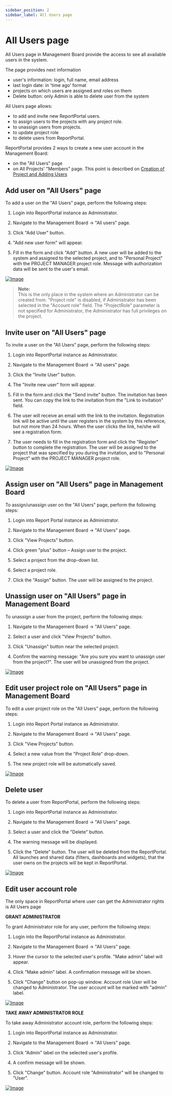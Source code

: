 ```yaml
---
sidebar_position: 2
sidebar_label: All Users page
---
```


# All Users page

All Users page in Management Board provide the access to see all available users in the system.

The page provides next information
 * user's information: login, full name, email address
 * last login date: in 'time ago' format
 * projects on which users are assigned and roles on them
 * Delete button: only Admin is able to delete user from the system

All Users page allows: 
 - to add and invite new ReportPortal users.
 - to assign users to the projects with any project role.
 - to unassign users from projects.
 - to update project role
 - to delete users from ReportPortal.

ReportPortal provides 2 ways to create a new user account in the Management Board:

- on the "All Users" page
- on All Projects' "Members" page. This point is described on
[Creation of Project and Adding Users](/report-poral-configuration/CreationOfProjectAndAddingUsers)

## Add user on "All Users" page

To add a user on the "All Users" page, perform the following steps:

1. Login into ReportPortal instance as Administrator.

2. Navigate to the Management Board -\> "All users" page.

3. Click "Add User" button.

4. "Add new user form" will appear.

5. Fill in the form and click "Add" button. A new user will be added to
  the system and assigned to the selected project, and to "Personal Project" with the 
  PROJECT MANAGER project role. Message with authorization data will be sent to the user's email.

[![Image](img/addUserFromAllUsersPage.png)](https://youtu.be/3DmBPpRKRwk)

>**Note:**  
This is the only place in the system where an Administrator can be created
from. "Project role" is disabled, if Administrator has been selected in the
"Account role" field. The "ProjectRole" parameter is not specified for
Administrator, the Administrator has full privileges on the project.

## Invite user on "All Users" page

To invite a user on the "All Users" page, perform the following steps:

1. Login into ReportPortal instance as Administrator.

2. Navigate to the Management Board -\> "All users" page.

3. Click the "Invite User" button.

4. The "Invite new user" form will appear.

5. Fill in the form and click the "Send invite" button. The invitation
    has been sent. You can copy the link to the invitation from the "Link to
    invitation" field.

6.  The user will receive an email with the link to the invitation. Registration
link will be active until the user registers in the system by this reference,
but not more than 24 hours. When the user clicks the link, he/she will see a registration form.

7. The user needs to fill in the registration form and click the "Register" button to complete the registration. 
The user will be assigned to the project that was specified by you during the invitation, 
and to "Personal Project" with the PROJECT MANAGER project role. 

[![Image](img/inviteUserFromAllUsers.png)](https://youtu.be/MM0eNrDK5yo)

## Assign user on "All Users" page in Management Board

To assign/unassign user on the "All Users" page, perform the following
steps:

1. Login into Report Portal instance as Administrator.

2. Navigate to the Management Board -\> "All Users" page.

3. Click "View Projects" button.

4. Click green "plus" button – Assign user to the project.

5. Select a project from the drop-down list.

6. Select a project role.

7. Click the "Assign" button. The user will be assigned to the project.

## Unassign user on "All Users" page in Management Board

To unassign a user from the project, perform the following steps:

1. Navigate to the Management Board -\> "All Users" page.

2. Select a user and click "View Projects" button.

3. Click "Unassign" button near the selected project.

4. Confirm the warning message: "Are you sure you want to unassign
    user from the project?". The user will be unassigned from the project.
    
[![Image](img/assignUnassignUserFromAllUsers.png)](https://youtu.be/DGssKgYmbds)

## Edit user project role on "All Users" page in Management Board

To edit a user project role on the "All Users" page, perform the following
steps:

1. Login into Report Portal instance as Administrator.

2. Navigate to the Management Board -\> "All Users" page.

3. Click "View Projects" button.

4. Select a new value from the "Project Role" drop-down.

5. The new project role will be automatically saved.

[![Image](img/editProjectRoleFromAllUsers.png)](https://youtu.be/Kb19uMYm0wM)

## Delete user

To delete a user from ReportPortal, perform the following steps:

1. Login into ReportPortal instance as Administrator.

2. Navigate to the Management Board -\> "All Users" page.

3. Select a user and click the "Delete" button.

4. The warning message will be displayed.

5. Click the "Delete" button. The user will be deleted from the ReportPortal. All launches and shared data (filters, 
dashboards and widgets), that the user owns on the projects will be kept in ReportPortal.

[![Image](img/deleteUser.png)](https://youtu.be/8kaqZPyW5KQ)

## Edit user account role

The only space in ReportPortal where user can get the Administrator rights is All Users page

**GRANT ADMINISTRATOR**

To grant Administrator role for any user, perform the following steps:

1. Login into the ReportPortal instance as Administrator.

2. Navigate to the Management Board -\> "All Users" page.

3. Hover the cursor to the selected user's profile. "Make admin" label will
    appear.

4. Click "Make admin" label. A confirmation message will be shown.

5. Click "Change" button on pop-up window. Account role User will be changed to
    Administrator. The user account will be marked with "admin" label.

[![Image](img/changeAccountRole.png)](https://youtu.be/U6xmYzDwwbI)

**TAKE AWAY ADMINISTRATOR ROLE**

To take away Administrator account role, perform the following steps:

1. Login into ReportPortal instance as Administrator.

2. Navigate to the Management Board -\> "All Users" page.

3. Click "Admin" label on the selected user's profile.

4. A confirm message will be shown.

5. Click "Change" button. Account role "Administrator" will be changed to
    "User".

[![Image](img/changeAccountRole.png)](https://youtu.be/7pLNEDY7Uis)
